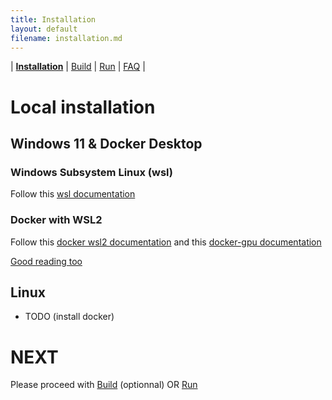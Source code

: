 ```yaml
---
title: Installation
layout: default
filename: installation.md
--- 
```


| [**Installation**](/installation.md) | [Build](/build.md) | [Run](/run.md) | [FAQ](/faq.md) |

# Local installation

## Windows 11 & Docker Desktop

### Windows Subsystem Linux (wsl)

Follow this [wsl documentation](https://learn.microsoft.com/en-us/windows/wsl/install)

### Docker with WSL2

Follow this [docker wsl2 documentation](https://docs.docker.com/desktop/wsl/)
and this [docker-gpu documentation](https://ubuntu.com/tutorials/enabling-gpu-acceleration-on-ubuntu-on-wsl2-with-the-nvidia-cuda-platform#1-overview)

[Good reading too](https://dinhanhthi.com/docker-gpu/)

## Linux

- TODO (install docker)



# NEXT 

Please proceed with [Build](/build.md) (optionnal) OR [Run](/run.md) 
